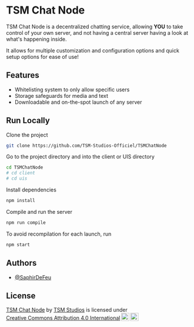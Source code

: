 
# TSM Chat Node

TSM Chat Node is a decentralized chatting service, allowing **YOU** to take control of your own server, and not having a central server having a look at what's happening inside.

It allows for multiple customization and configuration options and quick setup options for ease of use!
## Features

- Whitelisting system to only allow specific users
- Storage safeguards for media and text
- Downloadable and on-the-spot launch of any server


## Run Locally

Clone the project

```bash
git clone https://github.com/TSM-Studios-Officiel/TSMChatNode
```

Go to the project directory and into the client or UIS directory

```bash
cd TSMChatNode
# cd client
# cd uis
```

Install dependencies

```bash
npm install
```

Compile and run the server

```bash
npm run compile
```

To avoid recompilation for each launch, run

```bash
npm start
```


## Authors

- [@SaphirDeFeu](https://www.github.com/SaphirDeFeu)


## License

<p xmlns:cc="http://creativecommons.org/ns#" xmlns:dct="http://purl.org/dc/terms/"><a property="dct:title" rel="cc:attributionURL" href="https://github.com/TSM-Studios-Officiel/TSMChatNode">TSM Chat Node</a> by <a rel="cc:attributionURL dct:creator" property="cc:attributionName" href="https://www.tsmstudios.net">TSM Studios</a> is licensed under <a href="https://creativecommons.org/licenses/by/4.0/?ref=chooser-v1" target="_blank" rel="license noopener noreferrer" style="display:inline-block;">Creative Commons Attribution 4.0 International<img style="height:22px!important;margin-left:3px;vertical-align:text-bottom;" src="https://mirrors.creativecommons.org/presskit/icons/cc.svg?ref=chooser-v1" alt=""><img style="height:22px!important;margin-left:3px;vertical-align:text-bottom;" src="https://mirrors.creativecommons.org/presskit/icons/by.svg?ref=chooser-v1" alt=""></a></p>